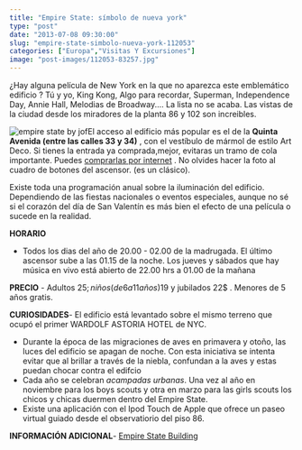 ```yaml
---
title: "Empire State: símbolo de nueva york"
type: "post"
date: "2013-07-08 09:30:00"
slug: "empire-state-simbolo-nueva-york-112053"
categories: ["Europa","Visitas Y Excursiones"]
image: "post-images/112053-83257.jpg"
---
```


¿Hay alguna película de New York en la que no aparezca este emblemático edificio ? Tú y yo, King Kong, Algo para recordar, Superman, Independence Day, Annie Hall, Melodias de Broadway.... La lista no se acaba. Las vistas de la ciudad desde los miradores de la planta 86 y 102 son increibles.  
  
![empire state by jof](post-images/112053-83257.jpg "empire state by jof")El acceso al edificio más popular es el de la **Quinta Avenida (entre las calles 33 y 34)** , con el vestíbulo de mármol de estilo Art Deco. Si tienes la entrada ya comprada,mejor, evitaras un tramo de cola importante. Puedes [ comprarlas por internet](http://www.esbnyc.com/tickets/index.cfm?CFID=578640&CFTOKEN=55510749) . No olvides hacer la foto al cuadro de botones del ascensor. (es un clásico).  
  
Existe toda una programación anual sobre la iluminación del edificio. Dependiendo de las fiestas nacionales o eventos especiales, aunque no sé si el corazón del día de San Valentín es más bien el efecto de una película o sucede en la realidad.  
  
**HORARIO**

- Todos los dias del año de 20.00 - 02.00 de la madrugada. El último ascensor sube a las 01.15 de la noche. Los jueves y sábados que hay música en vivo está abierto de 22.00 hrs a 01.00 de la mañana

**PRECIO** - Adultos 25$; niños (de 6 a 11años) 19$ y jubilados 22$ . Menores de 5 años gratis.

**CURIOSIDADES**- El edificio está levantado sobre el mismo terreno que ocupó el primer WARDOLF ASTORIA HOTEL de NYC.
- Durante la época de las migraciones de aves en primavera y otoño, las luces del edificio se apagan de noche. Con esta iniciativa se intenta evitar que al brillar a través de la niebla, confundan a la aves y estas puedan chocar contra el edifcio
- Cada año se celebran *acampadas urbanas*. Una vez al año en noviembre para los boys scouts y otra en marzo para las girls scouts los chicos y chicas duermen dentro del Empire State.
- Existe una aplicación con el Ipod Touch de Apple que ofrece un paseo virtual guiado desde el observatiorio del piso 86.

**INFORMACIÓN ADICIONAL**- [ Empire State Building](http://www.esbnyc.com/mainframe_fr_language.cfm?lan=sp&CFID=578640&CFTOKEN=55510749)